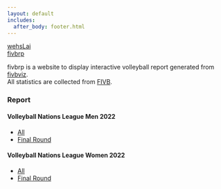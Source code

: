 ```yaml
---
layout: default
includes:
  after_body: footer.html
---
```

[<i class="fa fa-user" aria-label="fa-user icon"></i> wehsLai](https://github.com/wehsLai)  
[<i class="fa fa-github" aria-label="fa-github icon"></i> fivbrp](https://github.com/wehsLai/fivbrp)

fivbrp is a website to display interactive volleyball report generated from [<i class="fa fa-github" aria-label="fa-github icon"></i> fivbviz](https://github.com/wehsLai/fivbviz).  
All statistics are collected from [FIVB](https://www.fivb.com/).

### Report
#### Volleyball Nations League Men 2022
- [All](stats/mvnl2022.html)
- [Final Round](stats/mvnl2022_f.html)

#### Volleyball Nations League Women 2022
- [All](stats/wvnl2022.html)
- [Final Round](stats/wvnl2022_f.html)